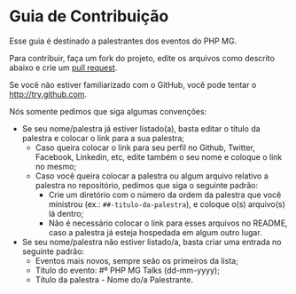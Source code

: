 # Guia de Contribuição
Esse guia é destinado a palestrantes dos eventos do PHP MG.

Para contribuir, faça um fork do projeto, edite os arquivos como descrito abaixo e crie um [pull request](https://help.github.com/articles/using-pull-requests).

Se você não estiver familiarizado com o GitHub, você pode tentar o http://try.github.com.

Nós somente pedimos que siga algumas convenções:
- Se seu nome/palestra já estiver listado(a), basta editar o título da palestra e colocar o link para a sua palestra;
	- Caso queira colocar o link para seu perfil no Github, Twitter, Facebook, Linkedin, etc, edite também o seu nome e coloque o link no mesmo;
	- Caso você queira colocar a palestra ou algum arquivo relativo a palestra no repositório, pedimos que siga o seguinte padrão:
		- Crie um diretório com o número da ordem da palestra que você ministrou (ex.: `##-titulo-da-palestra`), e coloque o(s) arquivo(s) lá dentro;
		- Não é necessário colocar o link para esses arquivos no README, caso a palestra já esteja hospedada em algum outro lugar.
- Se seu nome/palestra não estiver listado/a, basta criar uma entrada no seguinte padrão:
	- Eventos mais novos, sempre seão os primeiros da lista;
	- Título do evento: \#º PHP MG Talks (dd-mm-yyyy);
	- Título da palestra - Nome do/a Palestrante.
